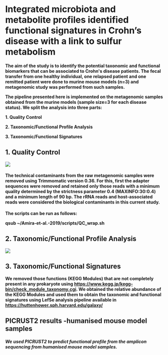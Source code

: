 <h1> Integrated microbiota and metabolite profiles identified functional signatures in Crohn’s disease with a link to sulfur metabolism </h1>

<b>     The aim of the study is to identify the potential taxonomic and functional biomarkers that can be associated to Crohn's disease patients. The fecal transfer from one healthy individual, one relapsed patient and one remitted patient were done to murine mouse models (n=3) and metagenomic study was performed from such samples.<p>
        The pipeline presented here is implemented on the metagenomic samples obtained from the murine models (sample size=3 for each disease status). We split the analysis into three parts: <p>
        1. Quality Control <p>
        2. Taxonomic/Functional Profile Analysis <p>
        3. Taxonomic/Functional Signatures <p>
        
<h2> 1. Quality Control </h2>
<img src="https://github.com/abilashdurairaj/Amira-et-al.-2019/blob/master/pictures/QC_pipeline_fin.PNG" width: "40%" height: "30%">

<h4> The technical contaminants from the raw metagenomic samples were removed using Trimmomatic version 0.36. For this, first the adapter sequences were removed and retained only those reads with a minimum quality determined by the strictness parameter 0.4 (MAXINFO:30:0.4) and a minimum length of 90 bp. 
     The rRNA reads and host-associated reads were considered the biological contaminants in this current study. </h4>
 
 
 **The scripts can be run as follows:**
 
   qsub ~/Amira-et-al.-2019/scripts/QC_wrap.sh
 
<h2> 2. Taxonomic/Functional Profile Analysis </h2>
<img src="https://github.com/abilashdurairaj/Amira-et-al.-2019/blob/master/pictures/outline_analysis.PNG" width: "40%" height: "30%">
<h2> 3. Taxonomic/Functional Signatures </h2>

We removed those functions (KEGG Modules) that are not completely present in any prokaryote using https://www.kegg.jp/kegg-bin/check_module_taxonomy.cgi. We obtained the relative abundance of the KEGG Modules and used them to obtain the taxonomic and functional signatures using LefSe analysis pipeline available in https://huttenhower.sph.harvard.edu/galaxy/

<h2>  PICRUST2 results -humanised mouse model samples </h2>
<h5>    We used PICRUST2 to predict functional profile from the amplicon sequencing from humanised mouse model samples.   </h2>


</b>
        
